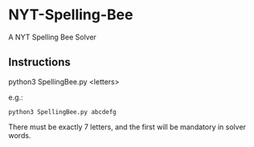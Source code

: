 # NYT-Spelling-Bee
A NYT Spelling Bee Solver

## Instructions
python3 SpellingBee.py &lt;letters&gt;

e.g.:

```
python3 SpellingBee.py abcdefg
```

There must be exactly 7 letters, and the first will be mandatory in solver words.
